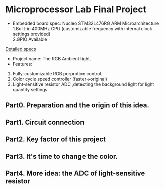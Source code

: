 # Microprocessor Lab Final Project
* Embedded board spec: Nucleo STM32L476RG ARM Microarchitecture <br />
1.Built-in 400MHz CPU (customizable frequency with internal clock settings provided) <br />
2.GPIO Available <br />

[Detailed specs](http://www.st.com/en/microcontrollers/stm32l476rg.html) <br />

* Project name: The RGB Ambient light. <br />
* Features: <br />
1. Fully-customizable RGB porprotion control. <br />
2. Color cycle speed controller (faster->original)<br />
3. Light-sensitive resistor ADC ,detecting the background light for light quantity settings<br />

## Part0. Preparation and the origin of this idea.

## Part1. Circuit connection

## Part2. Key factor of this project

## Part3. It's time to change the color.

## Part4. More idea: the ADC of light-sensitive resistor
